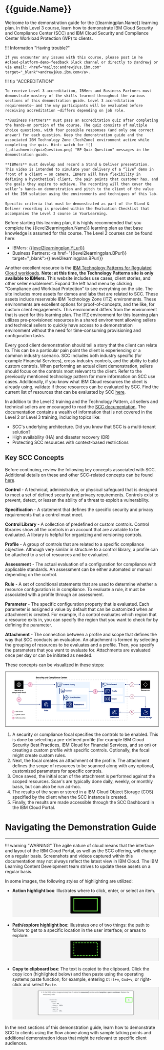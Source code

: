 # {{guide.Name}}

Welcome to the demonstration guide for the {{learningplan.Name}} learning plan. In this Level 3 course, learn how to demonstrate IBM Cloud Security and Compliance Center (SCC) and IBM Cloud Security and Compliance Center Workload Protection (WP) to clients. 

!!! Information "Having trouble?" 

    If you encounter any issues with this course, please post in he #cloud-platform-demo-feedback Slack channel or directly to @andrewj or via email: <href="mailto:andrewj@us.ibm.com" target="_blank">andrewj@us.ibm.com</a>.

!!! tip "ACCREDITATION"
    
    To receive Level 3 accreditation, IBMers and Business Partners must demonstrate mastery of the skills learned throughout the various sections of this demonstration guide. Level 3 accreditation requirements— and the way participants will be evaluated before receiving accreditation —differs depending on job role.

    **Business Partners** must pass an accreditation quiz after completing the hands-on portion of the course. The quiz consists of multiple choice questions, with four possible responses (and only one correct answer) for each question. Keep the demonstration guide and the associated IBM Technology Zone (TechZone) environment active while completing the quiz. Hint: watch for ![](_attachments/quizQuestion.png) "BP Quiz Question" messages in the demonstration guide.

    **IBMers** must develop and record a Stand & Deliver presentation. This video is intended to simulate your delivery of a “live” demo in front of a client — on camera. IBMers will have flexibility in defining a hypothetical client, the pain points that customer has, and the goals they aspire to achieve. The recording will then cover the seller’s hands-on demonstration and pitch to the client of the value of the IBM solution using the environments and techniques of this lab.

    Specific criteria that must be demonstrated as part of the Stand & Deliver recording is provided within the Evaluation Checklist that accompanies the Level 3 course in YourLearning.

Before starting this learning plan, it is highly recommended that you complete the {{level2learningplan.Name}} learning plan as that base knowledge is assumed for this course. The Level 2 courses can be found here:

- IBMers: <a href="{{level2learningplan.YLurl}}" target="_blank">{{level2learningplan.YLurl}}</a>
- Business Partners: <a href="{{level2learningplan.BPurl}} target="_blank">{{level2learningplan.BPurl}}</a>

Another excellent resource is the <a href="https://pages.github.ibm.com/IBM-Cloud-Satellite-and-PaaS-Community/technology-pattern-scc/" target="_blank">IBM Technology Patterns for Regulated Cloud workloads</a>. **Note: at this time, the Technology Patterns site is only available to IBMers.** This website includes use cases, client stories, and other seller enablement. Expand the left hand menu by clicking "Compliance and Workload Protection" to see everything on the site. The site includes more assets for demos and labs that are related to SCC. These assets include reservable IBM Technology Zone (ITZ) environments. These environments are excellent options for proof-of-concepts, and the like, for custom client engagements. This environment differs from the environment that is used for this learning plan. The ITZ environment for this learning plan utilizes pre-provisioned resources in a shared environment allowing sellers and technical sellers to quickly have access to a demonstration environment without the need for time-consuming provisioning and configuration tasks.

Every good client demonstration should tell a story that the client can relate to. This can be a particular pain point the client is experiencing or a common industry scenario. SCC includes both industry specific (for example Financial Services), cross-industry controls, and the ability to build custom controls. When performing an actual client demonstration, sellers should focus on the controls most relevant to the client. Refer to the previously mentioned technology pattern for more information on SCC use cases. Additionally, if you know what IBM Cloud resources the client is already using, validate if those resources can be evaluated by SCC. Find the current list of resources that can be evaluated by SCC <a href="https://cloud.ibm.com/docs/security-compliance?topic=security-compliance-scannable-components&interface=ui" target="_blank">here</a>.

In addition to the Level 2 training and the Technology Pattern, all sellers and technical sellers are encouraged to read the <a href="https://cloud.ibm.com/docs/security-compliance?topic=security-compliance-getting-started&interface=ui" target="_blank">SCC documentation</a>. The documentation contains a wealth of information that is not covered in the Level 2 or Level 3 training, including topics like:

  - SCC's underlying architecture. Did you know that SCC is a multi-tenant solution?
  - High availability (HA) and disaster recovery (DR)
  - Protecting SCC resources with context-based restrictions

## Key SCC Concepts
Before continuing, review the following key concepts associated with SCC. Additional details on these and other SCC-related concepts can be found <a href="https://cloud.ibm.com/docs/security-compliance?topic=security-compliance-posture-management" target="_blank">here</a>.

**Control** - A technical, administrative, or physical safeguard that is designed to meet a set of defined security and privacy requirements. Controls exist to prevent, detect, or lessen the ability of a threat to exploit a vulnerability.

**Specification** - A statement that defines the specific security and privacy requirements that a control must meet.

**Control Library** - A collection of predefined or custom controls. Control libraries show all the controls in an account that are available to be evaluated. A library is helpful for organizing and versioning controls. 

**Profile** - A group of controls that are related to a specific compliance objective. Although very similar in structure to a control library, a profile can be attached to a set of resources and be evaluated. 

**Assessment** - The actual evaluation of a configuration for compliance with applicable standards. An assessment can be either automated or manual depending on the control. 

**Rule** - A set of conditional statements that are used to determine whether a resource configuration is in compliance. To evaluate a rule, it must be associated with a profile through an assessment.

**Parameter** - The specific configuration property that is evaluated. Each parameter is assigned a value by default that can be customized when an attachment is created. For example, if a control evaluates which region that a resource exits in, you can specify the region that you want to check for by defining the parameter.

**Attachment** - The connection between a profile and scope that defines the way that SCC conducts an evaluation. An attachment is formed by selecting the grouping of resources to be evaluates and a profile. Then, you specify the parameters that you want to evaluate for. Attachments are evaluated once per day or can be initiated as needed.

These concepts can be visualized in these steps:

![](_attachments/SCC-flow-1.png)

1. A security or compliance focal specifies the controls to be enabled. This is done by selecting a pre-defined profile (for example IBM Cloud Security Best Practices, IBM Cloud for Financial Services, and so on) or creating a custom profile with specific controls. Optionally, the focal might create custom rules.
2. Next, the focal creates an attachment of the profile. The attachment defines the scope of resources to be scanned along with any optional, customized parameters for specific controls.
3. Once saved, the initial scan of the attachment is performed against the scoped resources. Scan's are typically done daily, weekly, or monthly basis, but can also be run ad-hoc.
4. The results of the scan or stored in a IBM Cloud Object Storage (COS) specified by the client when the SCC instance is created.
5. Finally, the results are made accessible through the SCC Dashboard in the IBM Cloud Portal.

#
# Navigating the Demonstration Guide
-----------------------------

!!! warning "WARNING"
    The agile nature of cloud means that the interface and layout of the IBM Cloud Portal, as well as the SCC offering, will change on a regular basis. Screenshots and videos captured within this documentation may not always reflect the latest view in IBM Cloud. The IBM Learning Content Development team strives to update these assets on a regular basis.

In some images, the following styles of highlighting are utilized:

- **Action highlight box**: Illustrates where to click, enter, or select an item.
![](_attachments/welcome-1.png)

- **Path/explore highlight box**: Illustrates one of two things: the path to follow to get to a specific location in the user interface; or areas to explore.
![](_attachments/welcome-2.png)

- **Copy to clipboard box**: The text is copied to the clipboard. Click the copy icon (highlighted below) and then paste using the operating systems paste function; for example, entering ```Ctrl+v```, ```Cmd+v```, or right-click and select ```Paste```.
![](_attachments/welcome-3.png)


In the next sections of this demonstration guide, learn how to demonstrate SCC to clients using the flow above along with sample talking points and additional demonstration ideas that might be relevant to specific client audiences.